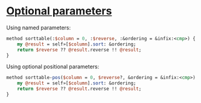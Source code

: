 [1]: https://rosettacode.org/wiki/Optional_parameters

# [Optional parameters][1]


Using named parameters:

```perl
method sorttable(:$column = 0, :$reverse, :&ordering = &infix:<cmp>) {
    my @result = self»[$column].sort: &ordering;
    return $reverse ?? @result.reverse !! @result;
}
```


Using optional positional parameters:

```perl
method sorttable-pos($column = 0, $reverse?, &ordering = &infix:<cmp>) {
    my @result = self»[$column].sort: &ordering;
    return $reverse ?? @result.reverse !! @result;
}
```
